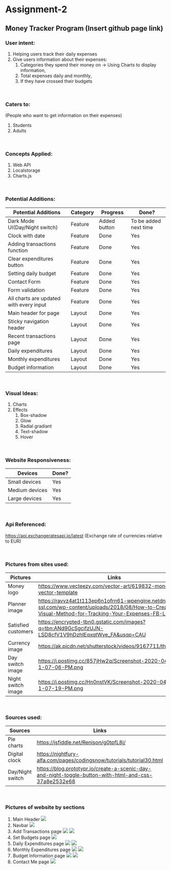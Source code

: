 # Assignment-2
## Money Tracker Program (Insert github page link)

### User intent:
1. Helping users track their daily expenses
2. Give users information about their expenses:
   1. Categories they spend their money on -> Using Charts to display information,
   2. Total expenses daily and monthly,
   3. If they have crossed their budgets

&nbsp;
### Caters to:
(People who want to get information on their expenses)
1. Students
2. Adults

&nbsp;
### Concepts Applied:
1. Web API
2. Localstorage
3. Charts.js

&nbsp;
### Potential Additions:
Potential Additions | Category | Progress | Done?
------------ | ------------- | ------------ | ------------- | 
Dark Mode UI(Day/Night switch) | Feature | Added button | To be added next time
Clock with date | Feature | Done | Yes
Adding transactions function | Feature | Done | Yes
Clear expenditures button | Feature | Done | Yes
Setting daily budget | Feature | Done | Yes
Contact Form | Feature | Done | Yes
Form validation | Feature | Done | Yes
All charts are updated with every input | Feature | Done | Yes
Main header for page | Layout | Done | Yes
Sticky navigation header | Layout | Done | Yes
Recent transactions page | Layout | Done | Yes
Daily expenditures | Layout | Done | Yes
Monthly expenditures | Layout | Done | Yes
Budget information | Layout | Done | Yes

&nbsp;
### Visual Ideas:
1. Charts
2. Effects
   1. Box-shadow
   2. Glow
   3. Radial gradiant
   4. Text-shadow
   5. Hover

&nbsp;
### Website Responsiveness:
Devices | Done?
------------ | ------------- | 
Small devices | Yes 
Medium devices | Yes 
Large devices | Yes 

&nbsp;
### Api Referenced:
https://api.exchangeratesapi.io/latest (Exchange rate of currencies relative to EUR)

&nbsp;
### Pictures from sites used:
Pictures | Links
------------ | ------------- |
Money logo | https://www.vecteezy.com/vector-art/619832-money-logo-vector-template |
Planner image | https://ravvz4at1t113ep6n1ofrn61-wpengine.netdna-ssl.com/wp-content/uploads/2018/08/How-to-Create-a-Visual-Method-for-Tracking-Your-Expenses-FB-Link.png |
Satisfied customers | https://encrypted-tbn0.gstatic.com/images?q=tbn:ANd9GcSgcifzUJN-LSD8cfV1V9hDzhIEqxqtWye_FA&usqp=CAU |
Currency image | https://ak.picdn.net/shutterstock/videos/9167711/thumb/1.jpg |
Day switch image | https://i.postimg.cc/857jHw2q/Screenshot-2020-04-16-at-1-07-06-PM.png |
Night switch image | https://i.postimg.cc/Hn0nstVK/Screenshot-2020-04-16-at-1-07-19-PM.png |

&nbsp;
### Sources used:
Sources | Links 
------------ | ------------- |
Pie charts | https://jsfiddle.net/Renison/g0tpfL8j/
Digital clock | https://nightfury-alfa.com/pages/codingsnow/tutorials/tutorial30.html
Day/Night switch | https://blog.prototypr.io/create-a-scenic-day-and-night-toggle-button-with-html-and-css-37a8e2532e68

&nbsp;
### Pictures of website by sections
1. Main Header
![](https://i.ibb.co/DKsbNPj/mainheader.png)
2. Navbar
![](https://i.ibb.co/h1G7qM8/navbar.png)
3. Add Transactions page
![](https://i.ibb.co/fd4PwFs/addtransaction-1.png)
![](https://i.ibb.co/6Y465sy/addtransaction-2.png)
4. Set Budgets page
![](https://i.ibb.co/JmsQcK3/setbudget.png)
5. Daily Expenditures page
![](https://i.ibb.co/6nL5ghW/dailyexpenditure-1.png)
![](https://i.ibb.co/HDk4Ywk/dailyexpenditure-2.png)
6. Monthly Expenditures page 
![](https://i.ibb.co/j56mXz4/monthlyexpenditure-1.png)
![](https://i.ibb.co/kxXKTVK/monthlyexpenditure-2.png)
7. Budget Information page
![](https://i.ibb.co/bP6qmvw/budgetinfo-1.png)
![](https://i.ibb.co/2dTQLFY/budgetinfo-2.png)
8. Contact Me page
![](https://i.ibb.co/wsyNhr0/contact.pngv)
